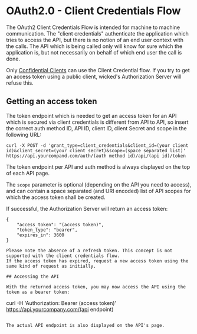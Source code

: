 # OAuth2.0 - Client Credentials Flow

The OAuth2 Client Credentials Flow is intended for machine to machine communication. The "client credentials"
authenticate the application which tries to access the API, but there is no notion of an end user context
with the calls. The API which is being called only will know for sure which the application is, but not
necessarily on behalf of which end user the call is done.

Only [Confidential Clients](client-types.md) can use the Client Credential flow. If you
try to get an access token using a public client, wicked's Authorization Server will refuse this.

## Getting an access token

The token endpoint which is needed to get an access token for an API which is secured via client credentials
is different from API to API, so insert the correct auth method ID, API ID, client ID, client Secret and scope in the following URL:

```
curl -X POST -d 'grant_type=client_credentials&client_id=(your client id)&client_secret=(your client secret)&scope=(space separated list)' https://api.yourcompand.com/auth/(auth method id)/api/(api id)/token
```

The token endpoint per API and auth method is always displayed on the top of each API page.

The `scope` parameter is optional (depending on the API you need to access), and can contain a space separated (and URI encoded) list
of API scopes for which the access token shall be created.

If successful, the Authorization Server will return an access token:

```
{
    "access_token": "(access token)",
    "token_type": "bearer",
    "expires_in": 3600
}

Please note the absence of a refresh token. This concept is not supported with the client credentials flow.
If the access token has expired, request a new access token using the same kind of request as initially.

## Accessing the API

With the returned access token, you may now access the API using the token as a bearer token:

````
curl -H 'Authorization: Bearer (access token)' https://api.yourcompany.com/(api endpoint)
```

The actual API endpoint is also displayed on the API's page.
